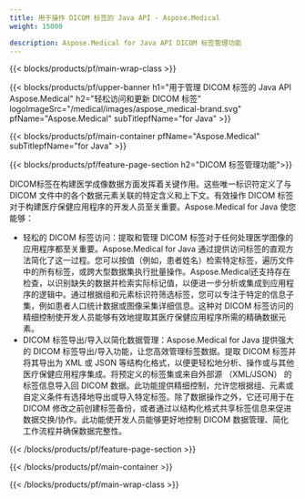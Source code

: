 ```yaml
---
title: 用于操作 DICOM 标签的 Java API - Aspose.Medical
weight: 15000

description: Aspose.Medical for Java API DICOM 标签管理功能
---
```


{{< blocks/products/pf/main-wrap-class >}}

{{< blocks/products/pf/upper-banner h1="用于管理 DICOM 标签的 Java API Aspose.Medical" h2="轻松访问和更新 DICOM 标签" logoImageSrc="/medical/images/aspose_medical-brand.svg" pfName="Aspose.Medical" subTitlepfName="for Java" >}}

{{< blocks/products/pf/main-container pfName="Aspose.Medical" subTitlepfName="for Java" >}}

{{< blocks/products/pf/feature-page-section h2="DICOM 标签管理功能">}}

<p>DICOM标签在构建医学成像数据方面发挥着关键作用。这些唯一标识符定义了与 DICOM 文件中的各个数据元素关联的特定含义和上下文。有效操作 DICOM 标签对于构建医疗保健应用程序的开发人员至关重要。Aspose.Medical for Java 使您能够：</p>

<ul>
<li>轻松的 DICOM 标签访问：提取和管理 DICOM 标签对于任何处理医学图像的应用程序都至关重要。Aspose.Medical for Java 通过提供访问标签的直观方法简化了这一过程。您可以按值（例如，患者姓名）检索特定标签，遍历文件中的所有标签，或跨大型数据集执行批量操作。Aspose.Medical还支持存在检查，以识别缺失的数据并检索实际标记值，以便进一步分析或集成到应用程序的逻辑中。通过根据组和元素标识符筛选标签，您可以专注于特定的信息子集，例如患者人口统计数据或图像采集详细信息。这种对 DICOM 标签访问的精细控制使开发人员能够有效地提取其医疗保健应用程序所需的精确数据元素。</li>
<li>DICOM 标签导出/导入以简化数据管理：Aspose.Medical for Java 提供强大的 DICOM 标签导出/导入功能，让您高效管理标签数据。提取 DICOM 标签并将其导出为 XML 或 JSON 等结构化格式，以便更轻松地分析、操作或与其他医疗保健应用程序集成。将预定义的标签集或来自外部源 （XML/JSON） 的标签信息导入回 DICOM 数据。此功能提供精细控制，允许您根据组、元素或自定义条件有选择地导出或导入特定标签。除了数据操作之外，它还可用于在 DICOM 修改之前创建标签备份，或者通过以结构化格式共享标签信息来促进数据交换/协作。此功能使开发人员能够更好地控制 DICOM 数据管理、简化工作流程并确保数据完整性。</li>
</ul>

{{< /blocks/products/pf/feature-page-section >}}

{{< /blocks/products/pf/main-container >}}

{{< /blocks/products/pf/main-wrap-class >}}